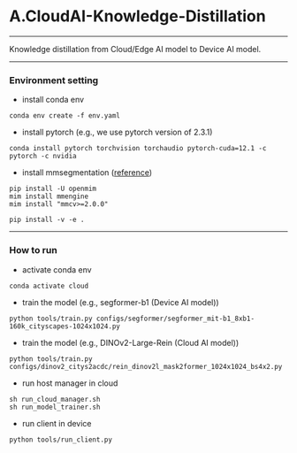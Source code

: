 # A.CloudAI-Knowledge-Distillation
---
Knowledge distillation from Cloud/Edge AI model to Device AI model.

---
### Environment setting
- install conda env
```
conda env create -f env.yaml
```

- install pytorch (e.g., we use pytorch version of 2.3.1)
``` 
conda install pytorch torchvision torchaudio pytorch-cuda=12.1 -c pytorch -c nvidia
```

- install mmsegmentation ([reference](https://github.com/open-mmlab/mmsegmentation/blob/main/docs/en/get_started.md#installation))
```
pip install -U openmim
mim install mmengine
mim install "mmcv>=2.0.0"

pip install -v -e .
```
---

### How to run
- activate conda env
```
conda activate cloud
```

- train the model (e.g., segformer-b1 (Device AI model))
```
python tools/train.py configs/segformer/segformer_mit-b1_8xb1-160k_cityscapes-1024x1024.py
```
- train the model (e.g., DINOv2-Large-Rein (Cloud AI model))
```
python tools/train.py configs/dinov2_citys2acdc/rein_dinov2l_mask2former_1024x1024_bs4x2.py
```

- run host manager in cloud
```
sh run_cloud_manager.sh
sh run_model_trainer.sh
```

- run client in device
```
python tools/run_client.py
```